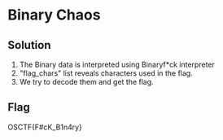 # Binary Chaos

## Solution
1. The Binary data is interpreted using Binaryf*ck interpreter
2. "flag_chars" list reveals characters used in the flag.
3. We try to decode them and get the flag.

## Flag
OSCTF{F#cK_B1n4ry}
